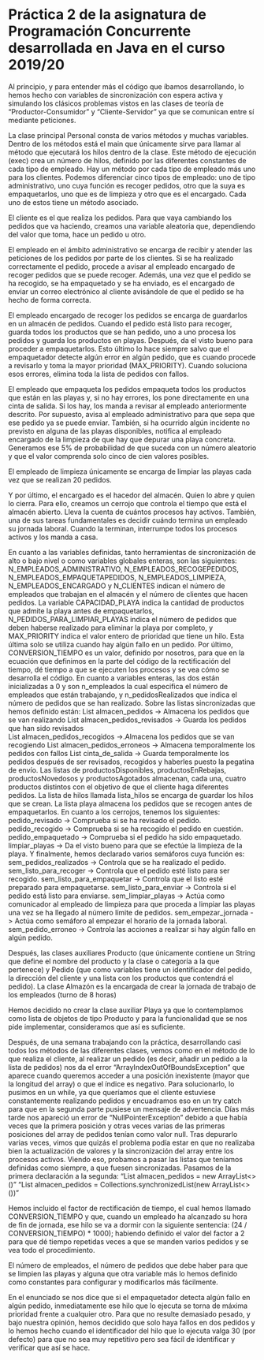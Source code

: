 # Práctica 2 de la asignatura de Programación Concurrente desarrollada en Java en el curso 2019/20

Al principio, y para entender más el código que íbamos desarrollando, lo hemos hecho con variables de sincronización con espera activa y simulando los clásicos problemas vistos en las clases de teoría de “Productor-Consumidor” y “Cliente-Servidor” ya que se comunican entre sí mediante peticiones. 

La clase principal Personal consta de varios métodos y muchas variables.
Dentro de los métodos está el main que únicamente sirve para llamar al método que ejecutará los hilos dentro de la clase. Este método de ejecución (exec) crea un número de hilos, definido por las diferentes constantes de cada tipo de empleado. Hay un método por cada tipo de empleado más uno para los clientes. Podemos diferenciar cinco tipos de empleado: uno de tipo administrativo, uno cuya función es recoger pedidos, otro que la suya es empaquetarlos, uno que es de limpieza y otro que es el encargado. Cada uno de estos tiene un método asociado. 

El cliente es el que realiza los pedidos. Para que vaya cambiando los pedidos que va haciendo, creamos una variable aleatoria que, dependiendo del valor que toma, hace un pedido u otro.

El empleado en el ámbito administrativo  se encarga de recibir y atender las peticiones de los pedidos por parte de los clientes. Si se ha realizado correctamente el pedido, procede a avisar al empleado encargado de recoger pedidos que se puede recoger. Además, una vez que el pedido se ha recogido, se ha empaquetado y se ha enviado, es el encargado de enviar un correo electrónico al cliente avisándole de que el pedido se ha hecho de forma correcta. 

El empleado encargado de recoger los pedidos se encarga de guardarlos en un almacén de pedidos. Cuando el pedido está listo para recoger, guarda todos los productos que se han pedido, uno a uno procesa los pedidos y guarda los productos en playas. Después, da el visto bueno para proceder a empaquetarlos. Esto último lo hace siempre salvo que el empaquetador detecte algún error en algún pedido, que es cuando procede a revisarlo y toma la mayor prioridad (MAX_PRIORITY). Cuando soluciona esos errores, elimina toda la lista de pedidos con fallos.

El empleado que empaqueta los pedidos empaqueta todos los productos que están en las playas y, si no hay errores, los pone directamente en una cinta de salida. Si los hay, los manda a revisar al empleado anteriormente descrito. Por supuesto, avisa al empleado administrativo para que sepa que ese pedido ya se puede enviar. 
También, si ha ocurrido algún incidente no previsto en alguna de las playas disponibles, notifica al empleado encargado de la limpieza de que hay que depurar una playa concreta. Generamos ese 5% de probabilidad de que suceda con un número aleatorio y que el valor comprenda solo cinco de cien valores posibles. 


El empleado de limpieza únicamente se encarga de limpiar las playas cada vez que se realizan 20 pedidos.

Y por último, el encargado es el hacedor del almacén. Quien lo abre y quien lo cierra. Para ello, creamos un cerrojo que controla el tiempo que está el almacén abierto. Lleva la cuenta de cuántos procesos hay activos. También, una de sus tareas fundamentales es decidir cuándo termina un empleado su jornada laboral. Cuando la terminan, interrumpe todos los procesos activos y los manda a casa. 

En cuanto a las variables definidas, tanto herramientas de sincronización de alto o bajo nivel o como variables globales enteras, son las siguientes:
N_EMPLEADOS_ADMINISTRATIVO, N_EMPLEADOS_RECOGEPEDIDOS, N_EMPLEADOS_EMPAQUETAPEDIDOS, N_EMPLEADOS_LIMPIEZA, N_EMPLEADOS_ENCARGADO y N_CLIENTES indican el número de empleados que trabajan en el almacén y el número de clientes que hacen pedidos.
La variable CAPACIDAD_PLAYA indica la cantidad de productos que admite la playa antes de empaquetarlos, N_PEDIDOS_PARA_LIMPIAR_PLAYAS indica el número de pedidos que deben haberse realizado para eliminar la playa por completo, y MAX_PRIORITY indica el valor entero de prioridad que tiene un hilo. Esta última solo se utiliza cuando hay algún fallo en un pedido. Por último, CONVERSION_TIEMPO es un valor, definido por nosotros, para que en la ecuación que definimos en la parte del código de la rectificación del tiempo, dé tiempo a que se ejecuten los procesos y se vea cómo se desarrolla el código. 
En cuanto a variables enteras, las dos están inicializadas a 0 y son n_empleados la cual especifica el número de empleados que están trabajando, y n_pedidosRealizados que indica el número de pedidos que se han realizado.
Sobre las listas sincronizadas que hemos definido están:
List<Pedido> almacen_pedidos -> Almacena los pedidos que se van realizando
List<Pedido> almacen_pedidos_revisados -> Guarda los pedidos que han sido revisados         
List<Pedido> almacen_pedidos_recogidos ->.Almacena los pedidos que se van recogiendo
List<Pedido> almacen_pedidos_erroneos -> Almacena temporalmente los pedidos con fallos
List<Pedido> cinta_de_salida -> Guarda temporalmente los pedidos después de  ser revisados, recogidos y haberles puesto la pegatina de envío.
Las listas de productosDisponibles, productosEnRebajas, productosNovedosos y productosAgotados almacenan, cada una, cuatro productos distintos con el objetivo de que el cliente haga diferentes pedidos. 
La lista de hilos llamada lista_hilos se encarga de guardar los hilos que se crean.
La lista playa almacena los pedidos que se recogen antes de empaquetarlos.
En cuanto a los cerrojos, tenemos los siguientes:
pedido_revisado -> Comprueba si se ha revisado el pedido.
pedido_recogido -> Comprueba si se ha recogido el pedido en cuestión.
pedido_empaquetado -> Comprueba si el pedido ha sido empaquetado.
limpiar_playas -> Da el visto bueno para que se efectúe la limpieza de la playa.
Y finalmente, hemos declarado varios semáforos cuya función es:
sem_pedidos_realizados -> Controla que se ha realizado el pedido.
sem_listo_para_recoger -> Controla que el pedido esté listo para ser recogido.
sem_listo_para_empaquetar -> Controla que el listo esté preparado para empaquetarse.
sem_listo_para_enviar -> Controla si el pedido está listo para enviarse.
sem_limpiar_playas -> Actúa como comunicador al empleado de limpieza para que proceda a limpiar las playas una vez se ha llegado al número límite de pedidos.
sem_empezar_jornada -> Actúa como semáforo al empezar el horario de la jornada laboral.
sem_pedido_erroneo -> Controla las acciones a realizar si hay algún fallo en algún pedido.

Después, las clases auxiliares Producto (que únicamente contiene un String que define el nombre del producto y la clase o categoría a la que pertenece) y Pedido (que como variables tiene un identificador del pedido, la dirección del cliente y una lista con los productos que contendrá el pedido).
La clase Almazón es la encargada de crear la jornada de trabajo de los empleados (turno de 8 horas)

Hemos decidido no crear la clase auxiliar Playa ya que lo contemplamos como lista de objetos de tipo Producto y para la funcionalidad que se nos pide implementar, consideramos que así es suficiente. 

Después, de una semana trabajando con la práctica, desarrollando casi todos los métodos de las diferentes clases, vemos como en el método de lo que realiza el cliente, al realizar un pedido (es decir, añadir un pedido a la lista de pedidos) nos da el error “ArrayIndexOutOfBoundsException” que aparece cuando queremos acceder a una posición inexistente (mayor que la longitud del array) o que el índice es negativo. Para solucionarlo, lo pusimos en un while, ya que queríamos que el cliente estuviese constantemente realizando pedidos y encuadramos eso en un try catch para que en la segunda parte pusiese un mensaje de advertencia. 
Días más tarde nos apareció un error de “NullPointerException” debido a que había veces que la primera posición y otras veces varias de las primeras posiciones del array de pedidos tenían como valor null. Tras depurarlo varias veces, vimos que quizás el problema podía estar en que no realizaba bien la actualización de valores y la sincronización del array entre los procesos activos. Viendo eso, probamos a pasar las listas que teníamos definidas como siempre, a que fuesen sincronizadas. Pasamos de la primera declaración a la segunda:
“List <Pedido> almacen_pedidos = new ArrayList<>()” 
“List <Pedido> almacen_pedidos = Collections.synchronizedList(new ArrayList<>())”

Hemos incluido el factor de rectificación de tiempo, el cual hemos llamado CONVERSION_TIEMPO y que, cuando un empleado ha alcanzado su hora de fin de jornada, ese hilo se va a dormir con la siguiente sentencia:
(24 / CONVERSION_TIEMPO) * 1000);
habiendo definido el valor del factor a 2 para que dé tiempo repetidas veces a que se manden varios pedidos y se vea todo el procedimiento. 

El número de empleados, el número de pedidos que debe haber para que se limpien las playas y alguna que otra variable más lo hemos definido como constantes para configurar y modificarlos más fácilmente. 

En el enunciado se nos dice que si el empaquetador detecta algún fallo en algún pedido, inmediatamente ese hilo que lo ejecuta se torna de máxima prioridad frente a cualquier otro. Para que no resulte demasiado pesado, y bajo nuestra opinión, hemos decidido que solo haya fallos en dos pedidos y lo hemos hecho cuando el identificador del hilo que lo ejecuta valga 30 (por defecto) para que no sea muy repetitivo pero sea fácil de identificar y verificar que así se hace. 

